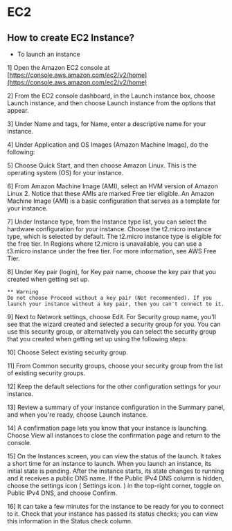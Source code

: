 # EC2

## How to create EC2 Instance?

- To launch an instance

1]  Open the Amazon EC2 console at [https://console.aws.amazon.com/ec2/v2/home](https://console.aws.amazon.com/ec2/v2/home)

2]  From the EC2 console dashboard, in the Launch instance box, choose Launch instance, and then choose Launch instance from the options that appear.

3]  Under Name and tags, for Name, enter a descriptive name for your instance.

4]  Under Application and OS Images (Amazon Machine Image), do the following:

5]  Choose Quick Start, and then choose Amazon Linux. This is the operating system (OS) for your instance.

6]  From Amazon Machine Image (AMI), select an HVM version of Amazon Linux 2. Notice that these AMIs are marked Free tier eligible. An Amazon Machine Image     (AMI) is a basic configuration that serves as a template for your instance.

7]  Under Instance type, from the Instance type list, you can select the hardware configuration for your instance. Choose the t2.micro instance type, which     is selected by default. The t2.micro instance type is eligible for the free tier. In Regions where t2.micro is unavailable, you can use a t3.micro         instance under the free tier. For more information, see AWS Free Tier.

8]  Under Key pair (login), for Key pair name, choose the key pair that you created when getting set up.

 
 
 ```
 ** Warning
Do not choose Proceed without a key pair (Not recommended). If you launch your instance without a key pair, then you can't connect to it.
  ```
  
 9]  Next to Network settings, choose Edit. For Security group name, you'll see that the wizard created and selected a security group for you. You can        use this security group, or alternatively you can select the security group that you created when getting set up using the following steps:

10]  Choose Select existing security group.

11]  From Common security groups, choose your security group from the list of existing security groups.

12]  Keep the default selections for the other configuration settings for your instance.

13]  Review a summary of your instance configuration in the Summary panel, and when you're ready, choose Launch instance.

14]  A confirmation page lets you know that your instance is launching. Choose View all instances to close the confirmation page and return to the     console.

15]  On the Instances screen, you can view the status of the launch. It takes a short time for an instance to launch. When you launch an instance, its   initial state is pending. After the instance starts, its state changes to running and it receives a public DNS name. If the Public IPv4 DNS column is hidden, choose the settings icon ( Settings icon. ) in the top-right corner, toggle on Public IPv4 DNS, and choose Confirm.

16]  It can take a few minutes for the instance to be ready for you to connect to it. Check that your instance has passed its status checks; you can view this information in the Status check column.
